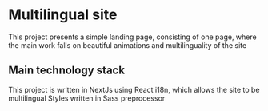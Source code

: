 # Multilingual site

This project presents a simple landing page, consisting of one page, where the main work falls on beautiful animations and multilinguality of the site

## Main technology stack
This project is written in NextJs using React i18n, which allows the site to be multilingual
Styles written in Sass preprocessor
